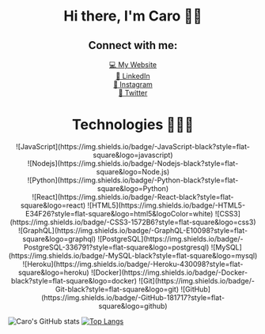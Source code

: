 <!-- ### Heyo, I'm Caro 👋🏼 -->

<div align="center">
   <h1>Hi there, I'm Caro 👋🏼</h1>
  
</div>

<!-- ### Connect with me:

[💻 My Website][website]
<br />
[🤝 LinkedIn][linkedin]
<br />
[📸 Instagram][instagram]
<br />
[🐥 Twitter][twitter] -->

<!-- <br /> -->

<div align='center'>
  <h2>Connect with me:</h2>
  
   [💻 My Website][website]
   <br />
   [🤝 LinkedIn][linkedin]
   <br />
   [📸 Instagram][instagram]
   <br />
   [🐥 Twitter][twitter]
</div>

[website]: https://carocode.com
[twitter]: https://twitter.com/notcxro
[instagram]: https://instagram.com/notcxro
[linkedin]: https://www.linkedin.com/in/caroline-mendez-41a181134/


<!-- ### Technologies 👩🏽‍💻 -->

<div align="center">
   <h1>Technologies 👩🏽‍💻</h1>
   <div align="center">
      ![JavaScript](https://img.shields.io/badge/-JavaScript-black?style=flat-square&logo=javascript)
   </div>
   <div align="center">
      ![Nodejs](https://img.shields.io/badge/-Nodejs-black?style=flat-square&logo=Node.js)
   </div>
   <div align="center">
      ![Python](https://img.shields.io/badge/-Python-black?style=flat-square&logo=Python)
   </div>
      ![React](https://img.shields.io/badge/-React-black?style=flat-square&logo=react)
      ![HTML5](https://img.shields.io/badge/-HTML5-E34F26?style=flat-square&logo=html5&logoColor=white)
      ![CSS3](https://img.shields.io/badge/-CSS3-1572B6?style=flat-square&logo=css3)
      ![GraphQL](https://img.shields.io/badge/-GraphQL-E10098?style=flat-square&logo=graphql)
      ![PostgreSQL](https://img.shields.io/badge/-PostgreSQL-336791?style=flat-square&logo=postgresql)
      ![MySQL](https://img.shields.io/badge/-MySQL-black?style=flat-square&logo=mysql)
      ![Heroku](https://img.shields.io/badge/-Heroku-430098?style=flat-square&logo=heroku)
      ![Docker](https://img.shields.io/badge/-Docker-black?style=flat-square&logo=docker)
      ![Git](https://img.shields.io/badge/-Git-black?style=flat-square&logo=git)
      ![GitHub](https://img.shields.io/badge/-GitHub-181717?style=flat-square&logo=github)
</div>

<!-- ![JavaScript](https://img.shields.io/badge/-JavaScript-black?style=flat-square&logo=javascript)
![Nodejs](https://img.shields.io/badge/-Nodejs-black?style=flat-square&logo=Node.js)
![Python](https://img.shields.io/badge/-Python-black?style=flat-square&logo=Python)
![React](https://img.shields.io/badge/-React-black?style=flat-square&logo=react)
![HTML5](https://img.shields.io/badge/-HTML5-E34F26?style=flat-square&logo=html5&logoColor=white)
![CSS3](https://img.shields.io/badge/-CSS3-1572B6?style=flat-square&logo=css3)
![GraphQL](https://img.shields.io/badge/-GraphQL-E10098?style=flat-square&logo=graphql)
![PostgreSQL](https://img.shields.io/badge/-PostgreSQL-336791?style=flat-square&logo=postgresql)
![MySQL](https://img.shields.io/badge/-MySQL-black?style=flat-square&logo=mysql)
![Heroku](https://img.shields.io/badge/-Heroku-430098?style=flat-square&logo=heroku)
![Docker](https://img.shields.io/badge/-Docker-black?style=flat-square&logo=docker)
![Git](https://img.shields.io/badge/-Git-black?style=flat-square&logo=git)
![GitHub](https://img.shields.io/badge/-GitHub-181717?style=flat-square&logo=github) -->


![Caro's GitHub stats](https://github-readme-stats.vercel.app/api?username=CaroMen&show_icons=true&theme=material-palenight)
[![Top Langs](https://github-readme-stats.vercel.app/api/top-langs/?username=CaroMen&layout=compact&theme=material-palenight)](https://github.com/CaroMen/github-readme-stats)

